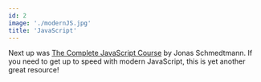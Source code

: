 ```yaml
---
id: 2
image: './modernJS.jpg'
title: 'JavaScript'
---
```


Next up was [The Complete JavaScript Course](https://www.udemy.com/course/the-complete-javascript-course) by Jonas Schmedtmann. If you need to get up to speed with modern JavaScript, this is yet another great resource!
